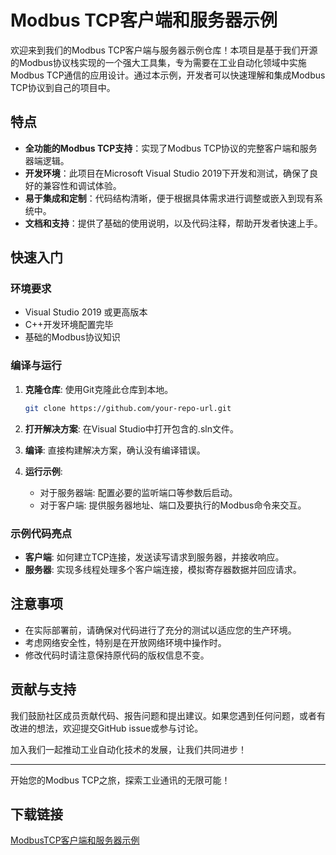 # Modbus TCP客户端和服务器示例

欢迎来到我们的Modbus TCP客户端与服务器示例仓库！本项目是基于我们开源的Modbus协议栈实现的一个强大工具集，专为需要在工业自动化领域中实施Modbus TCP通信的应用设计。通过本示例，开发者可以快速理解和集成Modbus TCP协议到自己的项目中。

## 特点

- **全功能的Modbus TCP支持**：实现了Modbus TCP协议的完整客户端和服务器端逻辑。
- **开发环境**：此项目在Microsoft Visual Studio 2019下开发和测试，确保了良好的兼容性和调试体验。
- **易于集成和定制**：代码结构清晰，便于根据具体需求进行调整或嵌入到现有系统中。
- **文档和支持**：提供了基础的使用说明，以及代码注释，帮助开发者快速上手。

## 快速入门

### 环境要求

- Visual Studio 2019 或更高版本
- C++开发环境配置完毕
- 基础的Modbus协议知识

### 编译与运行

1. **克隆仓库**: 使用Git克隆此仓库到本地。
   ```bash
   git clone https://github.com/your-repo-url.git
   ```
   
2. **打开解决方案**: 在Visual Studio中打开包含的.sln文件。
3. **编译**: 直接构建解决方案，确认没有编译错误。
4. **运行示例**:
    - 对于服务器端: 配置必要的监听端口等参数后启动。
    - 对于客户端: 提供服务器地址、端口及要执行的Modbus命令来交互。

### 示例代码亮点

- **客户端**: 如何建立TCP连接，发送读写请求到服务器，并接收响应。
- **服务器**: 实现多线程处理多个客户端连接，模拟寄存器数据并回应请求。

## 注意事项

- 在实际部署前，请确保对代码进行了充分的测试以适应您的生产环境。
- 考虑网络安全性，特别是在开放网络环境中操作时。
- 修改代码时请注意保持原代码的版权信息不变。

## 贡献与支持

我们鼓励社区成员贡献代码、报告问题和提出建议。如果您遇到任何问题，或者有改进的想法，欢迎提交GitHub issue或参与讨论。

加入我们一起推动工业自动化技术的发展，让我们共同进步！

---

开始您的Modbus TCP之旅，探索工业通讯的无限可能！

## 下载链接

[ModbusTCP客户端和服务器示例](https://pan.quark.cn/s/10a2758a385c)